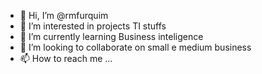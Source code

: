 - 👋 Hi, I’m @rmfurquim
- 👀 I’m interested in projects TI stuffs
- 🌱 I’m currently learning Business inteligence
- 💞️ I’m looking to collaborate on small e medium business
- 📫 How to reach me ...

<!---
rmfurquim/rmfurquim is a ✨ special ✨ repository because its `README.md` (this file) appears on your GitHub profile.
You can click the Preview link to take a look at your changes.
--->
